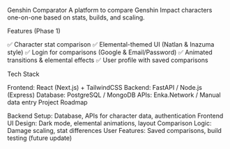 Genshin Comparator
A platform to compare Genshin Impact characters one-on-one based on stats, builds, and scaling.

Features (Phase 1)

✅ Character stat comparison
✅ Elemental-themed UI (Natlan & Inazuma style)
✅ Login for comparisons (Google & Email/Password)
✅ Animated transitions & elemental effects
✅ User profile with saved comparisons

Tech Stack

Frontend: React (Next.js) + TailwindCSS
Backend: FastAPI / Node.js (Express)
Database: PostgreSQL / MongoDB
APIs: Enka.Network / Manual data entry
Project Roadmap

Backend Setup: Database, APIs for character data, authentication
Frontend UI Design: Dark mode, elemental animations, layout
Comparison Logic: Damage scaling, stat differences
User Features: Saved comparisons, build testing (future update)
